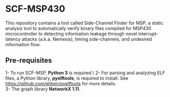 # SCF-MSP430
This repository contains a tool called Side-Channel Finder for MSP, a static analysis tool to automatically verify  binary files compiled for MSP430 microcontroller to detecting information leakage through novel interrupt-latency attacks (a.k.a. Nemesis), timing side-channels, and undesired information flow.

## Pre-requisites
1- To run SCF-MSP, **Python 3** is required.\ 
2- For parsing and analyzing ELF files, a Python library, **pyelftools**, is required to install. See https://github.com/eliben/pyelftools for more details.\
3- The graph library **NetworkX 1.11**.
